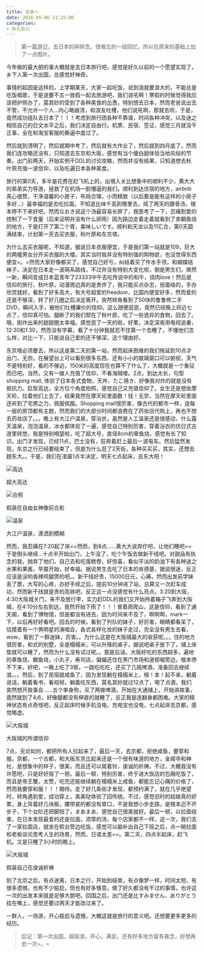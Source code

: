 ```yaml
---
title: 日本へ
date: 2016-05-06 11:25:00
categories:
- 杂七杂八
---
```


> 第一篇游记，去日本的碎碎念。很难忘的一段回忆，所以在原来的基础上加了一点图片。

今年做的最大胆的事大概就是去日本旅行吧，感觉是好久以前的一个愿望实现了，乡下人第一次出国，总感觉好神奇。

事情的起因是这样的，上学期某天，大家一起吃饭，说到浪就要浪大的，不能总是吃饭唱歌，于是说要不五一放假一起去旅游吧，我们说吼啊！寒假的时候觉得我应该把护照办了，莫其妙的受到了各种美食的怂恿，特别想去日本，然而老爸说出去不管，不允许一个人…内心略崩溃，和浪友吐槽，他们说吼啊，那就去呗，于是，竟然成功组队去日本了！！！考虑到旅行团各种不靠谱，时间各种冲突，以及迷之相信自己的日文水平之后，我们决定自由行。机票、民宿、签证，感觉三月就没干正事，全在和淘宝客服的撕逼中度过了。

然后就到清明了，然后就期中考了，然后就有大作业了，然后就到四月底了，然而我们连攻略还没有，只知道去东京和大阪，感觉有当个傻白甜体验当地风俗的节奏。出门前两天，开始实例干DDL的讨论攻略，然而并没有结果，只知道想去秋叶原充值一波信仰，以及吃遍日本各种美食。

旅行的第0天，多半是花费在赶飞机上的，出境入关比想象中的顺利不少，黄大大的弟弟实力导游，拯救了在机场一脸懵逼的我们。顺利到达住宿的地方，airbnb真心很赞，干净温馨的小房子，布局合理，小而精致（以后要是能有这样的小房子多好…）最幸福的是去吃拉面，不知道比味千高到哪里去，炖了两天的豚骨汤，根本停不下来好吧，然而なおき说这个汤最容易长胖了，我思考了一下，忍痛割爱的控制了一下食量（后来证明并没有什么卵用）因为路边走着走着就看到了卖鲷鱼烧的地方，于是打开了第二个胃，美味しいです。顺利和天龙以及11汇合，第0天圆满结束，计划第一天去买衣服，秋叶原和东京塔。

为什么去买衣服呢，不知道，据说日本衣服便宜，于是我们第一站就是109，巨大的两幢男女分开买衣服的大楼。其实当时我并没有特别强的购物欲，也没觉得东西便宜=。=然而大家好像都买了，感觉自己好亏，纠结着买了件水手领，和蝴蝶结袜子，决定在日本走一波萌系路线，不过并没有特别大变化啦，倒是男生们，焕然一新，瞬间变成日本蓝青年了23333中午去吃传说中的和牛，烧肉love！然后是信仰的旅行，秋叶原，动漫周边真的是贵炸了，我只能买点杂志，扭蛋啥的，手办欣赏就好，看到了好多高大，有大号超爱的freedom，比国内便宜好多，然而爱的还是不够深，转了好几圈之后决定离开。突然转角看到了50块的鲁鲁修二手DVD，瞬间入手，被他们吐槽廉价的信仰。这么随便逛逛，竟然已经晚上将近七点了，信仰真可怕。腿断了的我们颓在了秋叶原，吃了一些诡异的食物，回去了。哦，刚炸出来的甜甜圈太幸福。感觉逛了一天的街，好累，决定深夜用电视追番，12:30和1:30，然而没有字幕，看了十分钟我就忍不住第一个去睡了，不懂他们怎么样，对比一下，只能说自己爱的还不够深，这个理由好。

东京塔必须要去，所以这是第二天的第一站，然而起床困难的我们拖延到10点才出门，无奈。在展望台上可以看到很多东西，还有小小的玻璃窗口可以俯视，天气不是特别好，看的不够远，150米的高度现在也算不了什么了，大概就是一个象征而已吧。当然，又有一拨人充值了信仰，不看海贼喽。2点，到达太长，句型shopping mall, 体验了日本各式食物，天丼、たこ焼き、好像我对炸的就是没有抵抗力。巨型高达，全方位个角度拍照，感觉自己又充值信仰了。女生还是想坐摩天轮，拉着他们上去了，结果竟然在摩天轮里面数！钱！无奈，当然在摩天轮里面还听到了宅男之力，佩服佩服。Shopping mall很厉害，像古代的都市一样，连每一层的房顶都有主题，然而我们的大部分时间都浪费在了药妆店代购上，再也不想去药妆店了。。。晚上有大江户温泉，穿浴衣，虽然是人工温泉还是很感动，什么露天温泉，泡泡温泉，冰水都体验了一遍，感觉自己特别厉害，穿着浴衣的仿日式古道里转悠，我是特别嘚瑟啦，吃了超大号，直径8cm的章鱼烧，感觉有长了知识。出门才发现，已经11点，巴士没有，狂奔着赶上最后一波电车。然后猛然发现，东京之行已经要结束了，但是为什么逛了2天街，各种买买买，其实，还想去趟东大。。于是，我们在凌晨1点半决定，明天七点起床，去东大吧！

![高达]({{site.url}}/assets/images/2016-05-06/freedom.jpg)

超大高达

![合照]({{site.url}}/assets/images/2016-05-06/shopping.jpg)

假装在自由女神像前合影

![温泉]({{site.url}}/assets/images/2016-05-06/dajianghu.jpg)

大江户温泉，潇洒到模糊

然而，我忍痛在7:20起了床==然而，到8点……黄大大说弃疗吧，让他们睡吧==于是倒头继续…十点半开始出门，上午没了，吃个午饭去做新干线吧。对甜品有执念的我，抛弃了他们，自己去和吃蛋糕卷，好惊喜，看似平淡的奶油下有各种迷之水果和果酱，早晨开始，好幸福。据说男生去吃了日本的肯德基，据说很迷，反正应该是没哟香辣鸡腿煲的吧。。新干线好贵，15000日元，心痛，然而出发前学妹丢了票，大写的心疼，办好手续之后，提前10分钟进了站，总算又一次赶车成功，然而新干线就是贵的高铁吧，反正这一点没感觉有什么亮点。3:20到大阪，4:30大阪城关门，来不及放行李，实力赶DDL的我们又开始拎着箱子飞奔到大阪城，在4:10分左右到达，竟然开始下雨了！！！冒着雨爬山，这是信仰，看到了通天阁，看到了博物馆，但是都没有进去，因为时间来不及了，啊啊啊，mark一下，以后再好好看吧。回去的时候，看到了列队的妹子，好厉害，眼睛都看呆了，估摸着有一个男明星的演唱会，各式各样化妆的妹子走过，完全没有男生去看，wow，看到了一群迷妹，厉害。。为什么这是在大阪城最大的收获呢。。。住的地方很厉害，和式的别墅，全是榻榻米，可以升降的桌子，据说吧桌子放下了，铺上床垫就可以睡了，然而为什么没有试过呢。。那是后话。大阪好吃的东西超多，遍地的章鱼烧，鲷鱼烧，小丸子，寿司店，偏偏还住在黑门市场和道顿堀旁边，根本停不下来，好吧，一晚上吃了3顿，一路吃吃吃，还买了几瓶啤酒，准备回去继续浪。。。然后，到了民宿就咸鱼了，因为发现躺在榻榻米上，根！本！起不来，躺着说话，躺着看书，看视频，躺着吃东西，莫名其妙就过12点了，喝了点酒，我们突然想开故事会……五个单身狗，买了两拨啤酒，开始在大通铺上，开始讲故事，竟然就到了4点，好像腿都没有伸直的就睡了，反正我是连翻身都困难。大家的精神状态有点奇怪吧，反正起床时候手机没电，充电宝也没电，七点起床去京都，感觉略虚。

![大阪城]({{site.url}}/assets/images/2016-05-06/dabancheng.jpg)

大阪城的所谓信仰

7点，无论如何，都把所有人拉起来了，最后一天，去京都，拒绝咸鱼，要穿和服。京都，一个古都，和大阪东京比起来还是一个很有味道的地方，金阁寺和神社，是想象中的样子，很美，而且还可以晃着铃，虔诚的祈祷，不过，大概我没有许愿吧，只是好好摇了一把。最后一顿，特别厉害，终于进大饭店的包厢吃饭了，而且是帝王蟹，太赞，吃完还能继续躺在榻榻米上咸鱼，都能忘记心痛的价格了，然而我要穿和服！！！期待。走了好几条街才发现，都预约满了，就在几乎绝望时，转角遇到爱，成功穿上，美美哒体验了回传统。不过，感觉旧时的姑娘真的好累，身上背着好几块板，腰带紧的都没有胃口，不是我想小步走路，是根本迈不开步子，下个台阶还把脚扭了，まあまあ、感觉自己很美就好。最后一顿，以拉面结束，在日本发现最爱的还是拉面，浓厚的汤，每个店家都不一样，这一次，我们去了一家拉面店，就坐在柜台旁边吃饭，感觉可以脑补出自己下班之后，点一碗拉面和老板谈论思考人生的场景，然而，日语太差==。第二天，四点半起床，赶飞机。又是只睡了3小时的晚上。

![大阪城]({{site.url}}/assets/images/2016-05-06/hefu.jpg)

假装自己在虔诚祈祷

到了北京之后，有点迷离，日本之行，开始到结束，有点像梦一样，时间太短，有很多遗憾，也有不少尴尬，但也有好多惬意，做了好久都没有干过的事情，也许这一次的出发本来就是足够大胆吧。回国之后，出门还是比すみません、ありがとう挂在嘴上，感觉还要过两天才能改过来了。

一群人，一场游，开心尴尬与遗憾，大概这就是旅行的意义吧。还想要更多更多的经历。

> 后记：第一次出国，超级浪，开心，满足。还有好多地方留有悬念，好想再去一次=。=